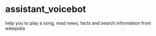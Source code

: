 # assistant_voicebot

help you to play a song, read news, facts and search information from wiképidia
